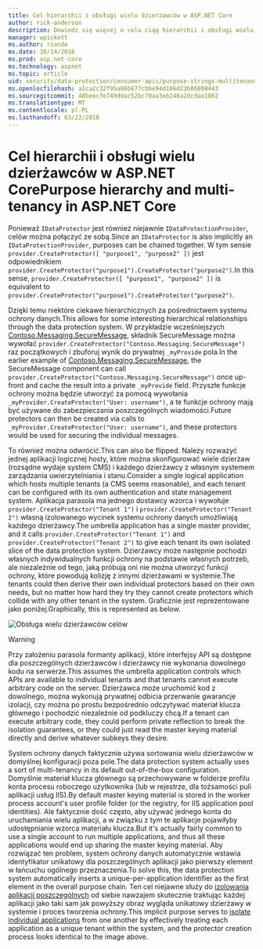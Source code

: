 ```yaml
---
title: Cel hierarchii i obsługi wielu dzierżawców w ASP.NET Core
author: rick-anderson
description: Dowiedz się więcej o celu ciąg hierarchii i obsługi wielu dzierżawców w powiązaniu z interfejsów API platformy ASP.NET Core danych ochrony.
manager: wpickett
ms.author: riande
ms.date: 10/14/2016
ms.prod: asp.net-core
ms.technology: aspnet
ms.topic: article
uid: security/data-protection/consumer-apis/purpose-strings-multitenancy
ms.openlocfilehash: a1ca2c32f95a86b877cbbe94d106d23b86800443
ms.sourcegitcommit: 48beecfe749ddac52bc79aa3eb246a2dcdaa1862
ms.translationtype: MT
ms.contentlocale: pl-PL
ms.lasthandoff: 03/22/2018
---
```

# <a name="purpose-hierarchy-and-multi-tenancy-in-aspnet-core"></a><span data-ttu-id="aed50-103">Cel hierarchii i obsługi wielu dzierżawców w ASP.NET Core</span><span class="sxs-lookup"><span data-stu-id="aed50-103">Purpose hierarchy and multi-tenancy in ASP.NET Core</span></span>

<span data-ttu-id="aed50-104">Ponieważ `IDataProtector` jest również niejawnie `IDataProtectionProvider`, celów można połączyć ze sobą.</span><span class="sxs-lookup"><span data-stu-id="aed50-104">Since an `IDataProtector` is also implicitly an `IDataProtectionProvider`, purposes can be chained together.</span></span> <span data-ttu-id="aed50-105">W tym sensie `provider.CreateProtector([ "purpose1", "purpose2" ])` jest odpowiednikiem `provider.CreateProtector("purpose1").CreateProtector("purpose2")`.</span><span class="sxs-lookup"><span data-stu-id="aed50-105">In this sense, `provider.CreateProtector([ "purpose1", "purpose2" ])` is equivalent to `provider.CreateProtector("purpose1").CreateProtector("purpose2")`.</span></span>

<span data-ttu-id="aed50-106">Dzięki temu niektóre ciekawe hierarchicznych za pośrednictwem systemu ochrony danych.</span><span class="sxs-lookup"><span data-stu-id="aed50-106">This allows for some interesting hierarchical relationships through the data protection system.</span></span> <span data-ttu-id="aed50-107">W przykładzie wcześniejszych [Contoso.Messaging.SecureMessage](xref:security/data-protection/consumer-apis/purpose-strings#data-protection-contoso-purpose), składnik SecureMessage można wywołać `provider.CreateProtector("Contoso.Messaging.SecureMessage")` raz początkowych i zbuforuj wynik do prywatnej `_myProvide` pola.</span><span class="sxs-lookup"><span data-stu-id="aed50-107">In the earlier example of [Contoso.Messaging.SecureMessage](xref:security/data-protection/consumer-apis/purpose-strings#data-protection-contoso-purpose), the SecureMessage component can call `provider.CreateProtector("Contoso.Messaging.SecureMessage")` once up-front and cache the result into a private `_myProvide` field.</span></span> <span data-ttu-id="aed50-108">Przyszłe funkcje ochrony można będzie utworzyć za pomocą wywołania `_myProvider.CreateProtector("User: username")`, a te funkcje ochrony mają być używane do zabezpieczania poszczególnych wiadomości.</span><span class="sxs-lookup"><span data-stu-id="aed50-108">Future protectors can then be created via calls to `_myProvider.CreateProtector("User: username")`, and these protectors would be used for securing the individual messages.</span></span>

<span data-ttu-id="aed50-109">To również można odwrócić.</span><span class="sxs-lookup"><span data-stu-id="aed50-109">This can also be flipped.</span></span> <span data-ttu-id="aed50-110">Należy rozważyć jednej aplikacji logicznej hosty, które można skonfigurować wiele dzierżaw (rozsądne wydaje system CMS) i każdego dzierżawcy z własnym systemem zarządzania uwierzytelniania i stanu.</span><span class="sxs-lookup"><span data-stu-id="aed50-110">Consider a single logical application which hosts multiple tenants (a CMS seems reasonable), and each tenant can be configured with its own authentication and state management system.</span></span> <span data-ttu-id="aed50-111">Aplikacja parasola ma jednego dostawcy wzorca i wywołuje `provider.CreateProtector("Tenant 1")` i `provider.CreateProtector("Tenant 2")` własną izolowanego wycinek systemu ochrony danych umożliwiają każdego dzierżawcy.</span><span class="sxs-lookup"><span data-stu-id="aed50-111">The umbrella application has a single master provider, and it calls `provider.CreateProtector("Tenant 1")` and `provider.CreateProtector("Tenant 2")` to give each tenant its own isolated slice of the data protection system.</span></span> <span data-ttu-id="aed50-112">Dzierżawcy może następnie pochodzi własnych indywidualnych funkcji ochrony na podstawie własnych potrzeb, ale niezależnie od tego, jaką próbują oni nie można utworzyć funkcji ochrony, które powodują kolizję z innymi dzierżawami w systemie.</span><span class="sxs-lookup"><span data-stu-id="aed50-112">The tenants could then derive their own individual protectors based on their own needs, but no matter how hard they try they cannot create protectors which collide with any other tenant in the system.</span></span> <span data-ttu-id="aed50-113">Graficznie jest reprezentowane jako poniżej.</span><span class="sxs-lookup"><span data-stu-id="aed50-113">Graphically, this is represented as below.</span></span>

![Obsługa wielu dzierżawców celów](purpose-strings-multitenancy/_static/purposes-multi-tenancy.png)

>[!WARNING]
> <span data-ttu-id="aed50-115">Przy założeniu parasola formanty aplikacji, które interfejsy API są dostępne dla poszczególnych dzierżawców i dzierżawcy nie wykonania dowolnego kodu na serwerze.</span><span class="sxs-lookup"><span data-stu-id="aed50-115">This assumes the umbrella application controls which APIs are available to individual tenants and that tenants cannot execute arbitrary code on the server.</span></span> <span data-ttu-id="aed50-116">Dzierżawca może uruchomić kod z dowolnego, można wykonują prywatnej odbicia przerwanie gwarancje izolacji, czy można po prostu bezpośrednio odczytywać materiał klucza głównego i pochodzić niezależnie od podkluczy chcą.</span><span class="sxs-lookup"><span data-stu-id="aed50-116">If a tenant can execute arbitrary code, they could perform private reflection to break the isolation guarantees, or they could just read the master keying material directly and derive whatever subkeys they desire.</span></span>

<span data-ttu-id="aed50-117">System ochrony danych faktycznie używa sortowania wielu dzierżawców w domyślnej konfiguracji poza pole.</span><span class="sxs-lookup"><span data-stu-id="aed50-117">The data protection system actually uses a sort of multi-tenancy in its default out-of-the-box configuration.</span></span> <span data-ttu-id="aed50-118">Domyślnie materiał klucza głównego są przechowywane w folderze profilu konta procesu roboczego użytkownika (lub w rejestrze, dla tożsamości puli aplikacji usług IIS).</span><span class="sxs-lookup"><span data-stu-id="aed50-118">By default master keying material is stored in the worker process account's user profile folder (or the registry, for IIS application pool identities).</span></span> <span data-ttu-id="aed50-119">Ale faktycznie dość często, aby używać jednego konta do uruchamiania wielu aplikacji, a w związku z tym te aplikacje pojawiłyby udostępnianie wzorca materiału klucza.</span><span class="sxs-lookup"><span data-stu-id="aed50-119">But it's actually fairly common to use a single account to run multiple applications, and thus all these applications would end up sharing the master keying material.</span></span> <span data-ttu-id="aed50-120">Aby rozwiązać ten problem, system ochrony danych automatycznie wstawia identyfikator unikatowy dla poszczególnych aplikacji jako pierwszy element w łańcuchu ogólnego przeznaczenia.</span><span class="sxs-lookup"><span data-stu-id="aed50-120">To solve this, the data protection system automatically inserts a unique-per-application identifier as the first element in the overall purpose chain.</span></span> <span data-ttu-id="aed50-121">Ten cel niejawne służy do [izolowania aplikacji poszczególnych](xref:security/data-protection/configuration/overview#per-application-isolation) od siebie nawzajem skutecznie traktując każdej aplikacji jako taki sam jak powyższy obraz wygląda unikatowy dzierżawy w systemie i proces tworzenia ochrony.</span><span class="sxs-lookup"><span data-stu-id="aed50-121">This implicit purpose serves to [isolate individual applications](xref:security/data-protection/configuration/overview#per-application-isolation) from one another by effectively treating each application as a unique tenant within the system, and the protector creation process looks identical to the image above.</span></span>
